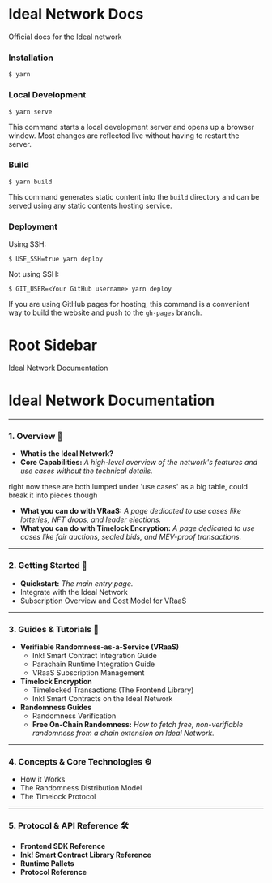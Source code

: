 # Ideal Network Docs

Official docs for the Ideal network
### Installation

```
$ yarn
```

### Local Development

```
$ yarn serve
```

This command starts a local development server and opens up a browser window. Most changes are reflected live without having to restart the server.

### Build

```
$ yarn build
```

This command generates static content into the `build` directory and can be served using any static contents hosting service.

### Deployment

Using SSH:

```
$ USE_SSH=true yarn deploy
```

Not using SSH:

```
$ GIT_USER=<Your GitHub username> yarn deploy
```

If you are using GitHub pages for hosting, this command is a convenient way to build the website and push to the `gh-pages` branch.







# Root Sidebar

Ideal Network Documentation

# Ideal Network Documentation

---

### **1. Overview** 🧠
* **What is the Ideal Network?**
* **Core Capabilities:** *A high-level overview of the network's features and use cases without the technical details.*

right now these are both lumped under 'use cases' as a big table, could break it into pieces though
* **What you can do with VRaaS:** *A page dedicated to use cases like lotteries, NFT drops, and leader elections.*
* **What you can do with Timelock Encryption:** *A page dedicated to use cases like fair auctions, sealed bids, and MEV-proof transactions.*

---

### **2. Getting Started** 🚀
* **Quickstart:** *The main entry page.*
* Integrate with the Ideal Network
* Subscription Overview and Cost Model for VRaaS

---

### **3. Guides & Tutorials** 📖
* **Verifiable Randomness-as-a-Service (VRaaS)**
    * Ink! Smart Contract Integration Guide
    * Parachain Runtime Integration Guide
    * VRaaS Subscription Management
* **Timelock Encryption**
    * Timelocked Transactions (The Frontend Library)
    * Ink! Smart Contracts on the Ideal Network
* **Randomness Guides**
    * Randomness Verification
    * **Free On-Chain Randomness:** *How to fetch free, non-verifiable randomness from a chain extension on Ideal Network.*

---

### **4. Concepts & Core Technologies** ⚙️
* How it Works
* The Randomness Distribution Model
* The Timelock Protocol

---

### **5. Protocol & API Reference** 🛠️
* **Frontend SDK Reference**
* **Ink! Smart Contract Library Reference**
* **Runtime Pallets**
* **Protocol Reference**